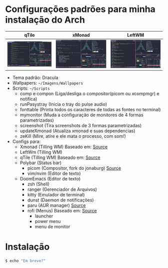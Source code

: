 # Configurações padrões para minha instalação do Arch

|qTile|xMonad|LeftWM
|-|-|-|
|![img](https://raw.githubusercontent.com/DaniloFranca01/mydotfiles/master/Imagens/WMPreviews/qTilePreview.png)|![img](https://raw.githubusercontent.com/DaniloFranca01/mydotfiles/master/Imagens/WMPreviews/xMonadPreview.png)|![img](https://raw.githubusercontent.com/DaniloFranca01/mydotfiles/301c24927c2ab41a44e88b86cb84188c86d07192/Imagens/WMPreviews/LeftWmPreview.png)|

- Tema padrão: Dracula
- Wallpapers: `~/Imagens/Wallpapers`
- Scripts: `~/Scripts`
  -  comp e compon (Liga/desliga o compositor(picom ou xcompmgr) e notifica)
  -  runPasystray (Inicia o tray do pulse audio)
  -  fonttable (Printa todos os caracteres de todas as fontes no terminal)
  -  mymonitor (Muda a configuração de monitores de 4 formas parametrizadas)
  -  screenshot (Tira screenshots de 3 formas parametrizadas)
	-  updateXmonad (Atualiza xmonad e suas dependencias)
  -  zeKill (Mire, atire e ele mata o processo, com som!)
- Configs para:
  - Xmonad (Tilling WM) Baseado em: [Source](https://gitlab.com/dwt1/dotfiles)
  - LeftWm (Tilling WM)
  - qTile (Tilling WM) Baseado em: [Source](https://gitlab.com/dwt1/dotfiles)
  - Polybar (Status bar)
	- picom (Compositor, fork do jonaburg) [Source](https://github.com/jonaburg/picom)
	- vim/nvim (Editor de texto)
  - DoomEmacs (Editor de texto)
	- zsh (Shell)
	- ranger (Gerenciador de Arquivos)
	- kitty (Emulador de terminal)
	- dunst (Daemon de notificações)
	- paru (AUR manager) [Source](https://github.com/Morganamilo/paru)
	- rofi (Menus) Baseado em: [Source](https://github.com/adi1090x/rofi)
	  - launcher
	  - power menu
	  - menu de monitor

# Instalação

``` bash
$ echo "Em breve?"
```
